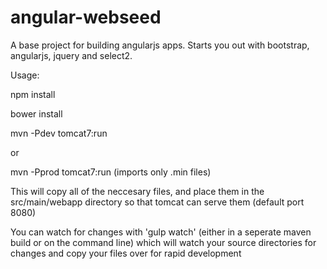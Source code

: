 angular-webseed
===============

A base project for building angularjs apps. Starts you out with bootstrap, angularjs, jquery and select2.

Usage:

npm install

bower install

mvn -Pdev tomcat7:run

or

mvn -Pprod tomcat7:run (imports only .min files)

This will copy all of the neccesary files, and place them in the src/main/webapp directory so that tomcat can serve them (default port 8080)

You can watch for changes with 'gulp watch' (either in a seperate maven build or on the command line) which will watch your source directories for changes and copy your files over for rapid development
